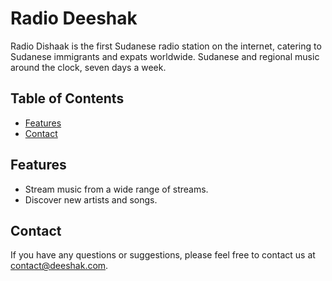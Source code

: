# Radio Deeshak

Radio Dishaak is the first Sudanese radio station on the internet, catering to Sudanese immigrants and expats worldwide. Sudanese and regional music around the clock, seven days a week.

## Table of Contents

- [Features](#features)
- [Contact](#contact)

## Features

- Stream music from a wide range of streams.
- Discover new artists and songs.

## Contact

If you have any questions or suggestions, please feel free to contact us at <contact@deeshak.com>.
